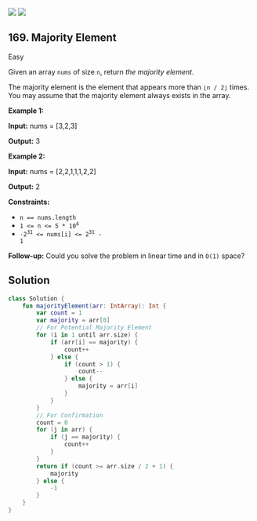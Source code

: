 [![](https://img.shields.io/github/stars/javadev/LeetCode-in-All?label=Stars&style=flat-square)](https://github.com/javadev/LeetCode-in-All)
[![](https://img.shields.io/github/forks/javadev/LeetCode-in-All?label=Fork%20me%20on%20GitHub%20&style=flat-square)](https://github.com/javadev/LeetCode-in-All/fork)

## 169\. Majority Element

Easy

Given an array `nums` of size `n`, return _the majority element_.

The majority element is the element that appears more than `⌊n / 2⌋` times. You may assume that the majority element always exists in the array.

**Example 1:**

**Input:** nums = [3,2,3]

**Output:** 3 

**Example 2:**

**Input:** nums = [2,2,1,1,1,2,2]

**Output:** 2 

**Constraints:**

*   `n == nums.length`
*   <code>1 <= n <= 5 * 10<sup>4</sup></code>
*   <code>-2<sup>31</sup> <= nums[i] <= 2<sup>31</sup> - 1</code>

**Follow-up:** Could you solve the problem in linear time and in `O(1)` space?

## Solution

```kotlin
class Solution {
    fun majorityElement(arr: IntArray): Int {
        var count = 1
        var majority = arr[0]
        // For Potential Majority Element
        for (i in 1 until arr.size) {
            if (arr[i] == majority) {
                count++
            } else {
                if (count > 1) {
                    count--
                } else {
                    majority = arr[i]
                }
            }
        }
        // For Confirmation
        count = 0
        for (j in arr) {
            if (j == majority) {
                count++
            }
        }
        return if (count >= arr.size / 2 + 1) {
            majority
        } else {
            -1
        }
    }
}
```